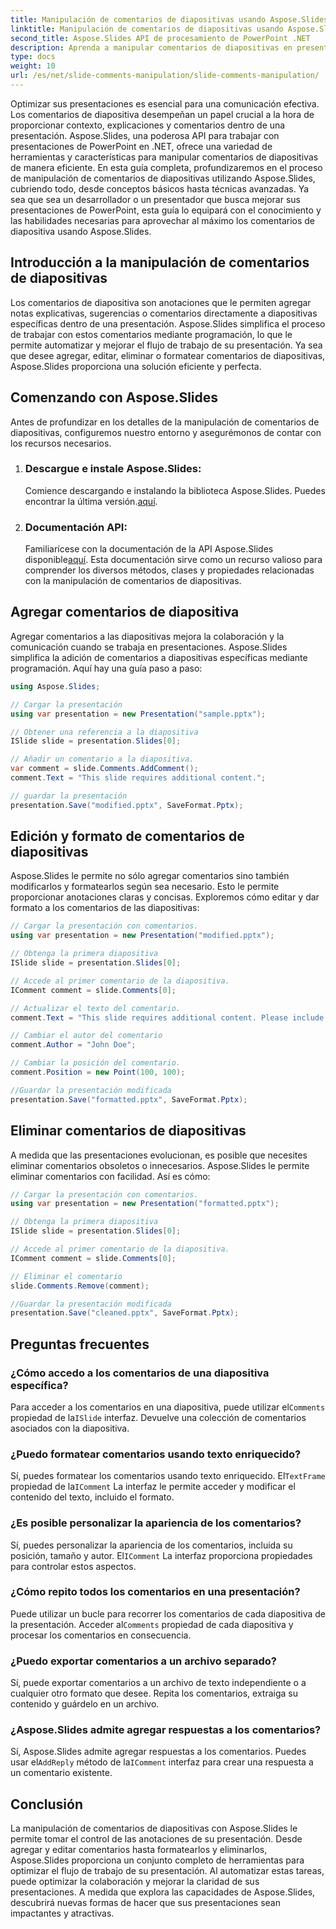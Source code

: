```yaml
---
title: Manipulación de comentarios de diapositivas usando Aspose.Slides
linktitle: Manipulación de comentarios de diapositivas usando Aspose.Slides
second_title: Aspose.Slides API de procesamiento de PowerPoint .NET
description: Aprenda a manipular comentarios de diapositivas en presentaciones de PowerPoint utilizando la API Aspose.Slides para .NET. Explore guías paso a paso y ejemplos de código fuente para agregar, editar y dar formato a comentarios de diapositivas.
type: docs
weight: 10
url: /es/net/slide-comments-manipulation/slide-comments-manipulation/
---
```


Optimizar sus presentaciones es esencial para una comunicación efectiva. Los comentarios de diapositiva desempeñan un papel crucial a la hora de proporcionar contexto, explicaciones y comentarios dentro de una presentación. Aspose.Slides, una poderosa API para trabajar con presentaciones de PowerPoint en .NET, ofrece una variedad de herramientas y características para manipular comentarios de diapositivas de manera eficiente. En esta guía completa, profundizaremos en el proceso de manipulación de comentarios de diapositivas utilizando Aspose.Slides, cubriendo todo, desde conceptos básicos hasta técnicas avanzadas. Ya sea que sea un desarrollador o un presentador que busca mejorar sus presentaciones de PowerPoint, esta guía lo equipará con el conocimiento y las habilidades necesarias para aprovechar al máximo los comentarios de diapositiva usando Aspose.Slides.

## Introducción a la manipulación de comentarios de diapositivas

Los comentarios de diapositiva son anotaciones que le permiten agregar notas explicativas, sugerencias o comentarios directamente a diapositivas específicas dentro de una presentación. Aspose.Slides simplifica el proceso de trabajar con estos comentarios mediante programación, lo que le permite automatizar y mejorar el flujo de trabajo de su presentación. Ya sea que desee agregar, editar, eliminar o formatear comentarios de diapositivas, Aspose.Slides proporciona una solución eficiente y perfecta.

## Comenzando con Aspose.Slides

Antes de profundizar en los detalles de la manipulación de comentarios de diapositivas, configuremos nuestro entorno y asegurémonos de contar con los recursos necesarios.

1. ### Descargue e instale Aspose.Slides: 
	 Comience descargando e instalando la biblioteca Aspose.Slides. Puedes encontrar la última versión.[aquí](https://releases.aspose.com/slides/net/).

2. ### Documentación API: 
	 Familiarícese con la documentación de la API Aspose.Slides disponible[aquí](https://reference.aspose.com/slides/net/). Esta documentación sirve como un recurso valioso para comprender los diversos métodos, clases y propiedades relacionadas con la manipulación de comentarios de diapositivas.

## Agregar comentarios de diapositiva

Agregar comentarios a las diapositivas mejora la colaboración y la comunicación cuando se trabaja en presentaciones. Aspose.Slides simplifica la adición de comentarios a diapositivas específicas mediante programación. Aquí hay una guía paso a paso:

```csharp
using Aspose.Slides;

// Cargar la presentación
using var presentation = new Presentation("sample.pptx");

// Obtener una referencia a la diapositiva
ISlide slide = presentation.Slides[0];

// Añadir un comentario a la diapositiva.
var comment = slide.Comments.AddComment();
comment.Text = "This slide requires additional content.";

// guardar la presentación
presentation.Save("modified.pptx", SaveFormat.Pptx);
```

## Edición y formato de comentarios de diapositivas

Aspose.Slides le permite no sólo agregar comentarios sino también modificarlos y formatearlos según sea necesario. Esto le permite proporcionar anotaciones claras y concisas. Exploremos cómo editar y dar formato a los comentarios de las diapositivas:

```csharp
// Cargar la presentación con comentarios.
using var presentation = new Presentation("modified.pptx");

// Obtenga la primera diapositiva
ISlide slide = presentation.Slides[0];

// Accede al primer comentario de la diapositiva.
IComment comment = slide.Comments[0];

// Actualizar el texto del comentario.
comment.Text = "This slide requires additional content. Please include relevant statistics.";

// Cambiar el autor del comentario
comment.Author = "John Doe";

// Cambiar la posición del comentario.
comment.Position = new Point(100, 100);

//Guardar la presentación modificada
presentation.Save("formatted.pptx", SaveFormat.Pptx);
```

## Eliminar comentarios de diapositivas

A medida que las presentaciones evolucionan, es posible que necesites eliminar comentarios obsoletos o innecesarios. Aspose.Slides le permite eliminar comentarios con facilidad. Así es cómo:

```csharp
// Cargar la presentación con comentarios.
using var presentation = new Presentation("formatted.pptx");

// Obtenga la primera diapositiva
ISlide slide = presentation.Slides[0];

// Accede al primer comentario de la diapositiva.
IComment comment = slide.Comments[0];

// Eliminar el comentario
slide.Comments.Remove(comment);

//Guardar la presentación modificada
presentation.Save("cleaned.pptx", SaveFormat.Pptx);
```

## Preguntas frecuentes

### ¿Cómo accedo a los comentarios de una diapositiva específica?

Para acceder a los comentarios en una diapositiva, puede utilizar el`Comments` propiedad de la`ISlide` interfaz. Devuelve una colección de comentarios asociados con la diapositiva.

### ¿Puedo formatear comentarios usando texto enriquecido?

 Sí, puedes formatear los comentarios usando texto enriquecido. El`TextFrame` propiedad de la`IComment` La interfaz le permite acceder y modificar el contenido del texto, incluido el formato.

### ¿Es posible personalizar la apariencia de los comentarios?

 Sí, puedes personalizar la apariencia de los comentarios, incluida su posición, tamaño y autor. El`IComment` La interfaz proporciona propiedades para controlar estos aspectos.

### ¿Cómo repito todos los comentarios en una presentación?

 Puede utilizar un bucle para recorrer los comentarios de cada diapositiva de la presentación. Acceder al`Comments` propiedad de cada diapositiva y procesar los comentarios en consecuencia.

### ¿Puedo exportar comentarios a un archivo separado?

Sí, puede exportar comentarios a un archivo de texto independiente o a cualquier otro formato que desee. Repita los comentarios, extraiga su contenido y guárdelo en un archivo.

### ¿Aspose.Slides admite agregar respuestas a los comentarios?

 Sí, Aspose.Slides admite agregar respuestas a los comentarios. Puedes usar el`AddReply` método de la`IComment` interfaz para crear una respuesta a un comentario existente.

## Conclusión

La manipulación de comentarios de diapositivas con Aspose.Slides le permite tomar el control de las anotaciones de su presentación. Desde agregar y editar comentarios hasta formatearlos y eliminarlos, Aspose.Slides proporciona un conjunto completo de herramientas para optimizar el flujo de trabajo de su presentación. Al automatizar estas tareas, puede optimizar la colaboración y mejorar la claridad de sus presentaciones. A medida que explora las capacidades de Aspose.Slides, descubrirá nuevas formas de hacer que sus presentaciones sean impactantes y atractivas.